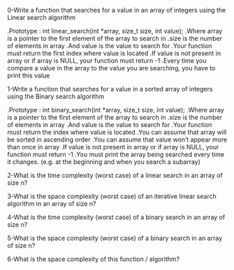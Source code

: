 0-Write a function that searches for a value in an array of integers using the Linear search algorithm

.Prototype : int linear_search(int *array, size_t size, int value);
.Where array is a pointer to the first element of the array to search in
.size is the number of elements in array
.And value is the value to search for
.Your function must return the first index where value is located
.If value is not present in array or if array is NULL, your function must return -1
.Every time you compare a value in the array to the value you are searching, you have to print this value

1-Write a function that searches for a value in a sorted array of integers using the Binary search algorithm

.Prototype : int binary_search(int *array, size_t size, int value);
.Where array is a pointer to the first element of the array to search in
.size is the number of elements in array
.And value is the value to search for
.Your function must return the index where value is located
.You can assume that array will be sorted in ascending order
.You can assume that value won’t appear more than once in array
.If value is not present in array or if array is NULL, your function must return -1
.You must print the array being searched every time it changes. (e.g. at the beginning and when you search a subarray)

2-What is the time complexity (worst case) of a linear search in an array of size n?

3-What is the space complexity (worst case) of an iterative linear search algorithm in an array of size n?

4-What is the time complexity (worst case) of a binary search in an array of size n?

5-What is the space complexity (worst case) of a binary search in an array of size n?

6-What is the space complexity of this function / algorithm?
